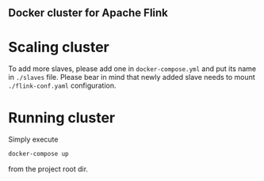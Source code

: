 ## Docker cluster for Apache Flink

# Scaling cluster

To add more slaves, please add one in `docker-compose.yml` and put its name in `./slaves` file. Please bear in mind that newly added slave needs to mount `./flink-conf.yaml` configuration.

# Running cluster

Simply execute

```bash
docker-compose up
```

from the project root dir.

